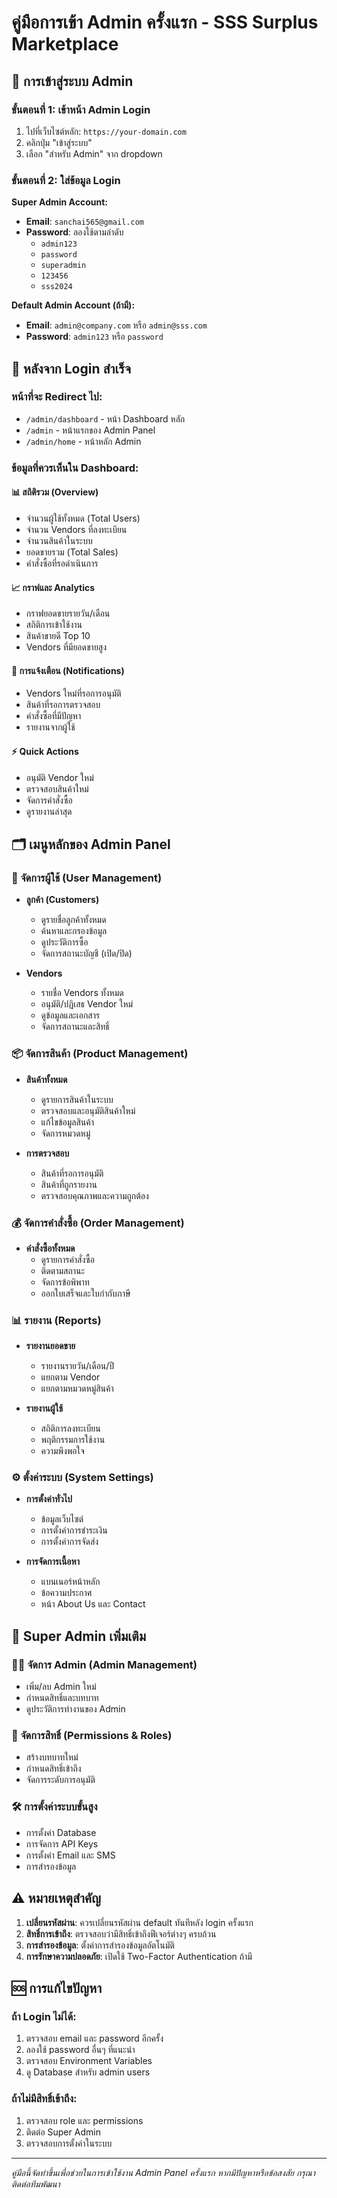 # คู่มือการเข้า Admin ครั้งแรก - SSS Surplus Marketplace

## 🔐 การเข้าสู่ระบบ Admin

### ขั้นตอนที่ 1: เข้าหน้า Admin Login
1. ไปที่เว็บไซต์หลัก: `https://your-domain.com`
2. คลิกปุ่ม "เข้าสู่ระบบ" 
3. เลือก "สำหรับ Admin" จาก dropdown

### ขั้นตอนที่ 2: ใส่ข้อมูล Login
**Super Admin Account:**
- **Email**: `sanchai565@gmail.com`
- **Password**: ลองใช้ตามลำดับ
  - `admin123`
  - `password` 
  - `superadmin`
  - `123456`
  - `sss2024`

**Default Admin Account (ถ้ามี):**
- **Email**: `admin@company.com` หรือ `admin@sss.com`
- **Password**: `admin123` หรือ `password`

## 🎯 หลังจาก Login สำเร็จ

### หน้าที่จะ Redirect ไป:
- `/admin/dashboard` - หน้า Dashboard หลัก
- `/admin` - หน้าแรกของ Admin Panel
- `/admin/home` - หน้าหลัก Admin

### ข้อมูลที่ควรเห็นใน Dashboard:

#### 📊 สถิติรวม (Overview)
- จำนวนผู้ใช้ทั้งหมด (Total Users)
- จำนวน Vendors ที่ลงทะเบียน
- จำนวนสินค้าในระบบ
- ยอดขายรวม (Total Sales)
- คำสั่งซื้อที่รอดำเนินการ

#### 📈 กราฟและ Analytics
- กราฟยอดขายรายวัน/เดือน
- สถิติการเข้าใช้งาน
- สินค้าขายดี Top 10
- Vendors ที่มียอดขายสูง

#### 🔔 การแจ้งเตือน (Notifications)
- Vendors ใหม่ที่รอการอนุมัติ
- สินค้าที่รอการตรวจสอบ
- คำสั่งซื้อที่มีปัญหา
- รายงานจากผู้ใช้

#### ⚡ Quick Actions
- อนุมัติ Vendor ใหม่
- ตรวจสอบสินค้าใหม่
- จัดการคำสั่งซื้อ
- ดูรายงานล่าสุด

## 🗂️ เมนูหลักของ Admin Panel

### 👥 จัดการผู้ใช้ (User Management)
- **ลูกค้า (Customers)**
  - ดูรายชื่อลูกค้าทั้งหมด
  - ค้นหาและกรองข้อมูล
  - ดูประวัติการซื้อ
  - จัดการสถานะบัญชี (เปิด/ปิด)

- **Vendors**
  - รายชื่อ Vendors ทั้งหมด
  - อนุมัติ/ปฏิเสธ Vendor ใหม่
  - ดูข้อมูลและเอกสาร
  - จัดการสถานะและสิทธิ์

### 📦 จัดการสินค้า (Product Management)
- **สินค้าทั้งหมด**
  - ดูรายการสินค้าในระบบ
  - ตรวจสอบและอนุมัติสินค้าใหม่
  - แก้ไขข้อมูลสินค้า
  - จัดการหมวดหมู่

- **การตรวจสอบ**
  - สินค้าที่รอการอนุมัติ
  - สินค้าที่ถูกรายงาน
  - ตรวจสอบคุณภาพและความถูกต้อง

### 💰 จัดการคำสั่งซื้อ (Order Management)
- **คำสั่งซื้อทั้งหมด**
  - ดูรายการคำสั่งซื้อ
  - ติดตามสถานะ
  - จัดการข้อพิพาท
  - ออกใบเสร็จและใบกำกับภาษี

### 📊 รายงาน (Reports)
- **รายงานยอดขาย**
  - รายงานรายวัน/เดือน/ปี
  - แยกตาม Vendor
  - แยกตามหมวดหมู่สินค้า

- **รายงานผู้ใช้**
  - สถิติการลงทะเบียน
  - พฤติกรรมการใช้งาน
  - ความพึงพอใจ

### ⚙️ ตั้งค่าระบบ (System Settings)
- **การตั้งค่าทั่วไป**
  - ข้อมูลเว็บไซต์
  - การตั้งค่าการชำระเงิน
  - การตั้งค่าการจัดส่ง

- **การจัดการเนื้อหา**
  - แบนเนอร์หน้าหลัก
  - ข้อความประกาศ
  - หน้า About Us และ Contact

## 🔧 Super Admin เพิ่มเติม

### 👨‍💼 จัดการ Admin (Admin Management)
- เพิ่ม/ลบ Admin ใหม่
- กำหนดสิทธิ์และบทบาท
- ดูประวัติการทำงานของ Admin

### 🔐 จัดการสิทธิ์ (Permissions & Roles)
- สร้างบทบาทใหม่
- กำหนดสิทธิ์เข้าถึง
- จัดการระดับการอนุมัติ

### 🛠️ การตั้งค่าระบบขั้นสูง
- การตั้งค่า Database
- การจัดการ API Keys
- การตั้งค่า Email และ SMS
- การสำรองข้อมูล

## ⚠️ หมายเหตุสำคัญ

1. **เปลี่ยนรหัสผ่าน**: ควรเปลี่ยนรหัสผ่าน default ทันทีหลัง login ครั้งแรก
2. **สิทธิ์การเข้าถึง**: ตรวจสอบว่ามีสิทธิ์เข้าถึงฟีเจอร์ต่างๆ ครบถ้วน
3. **การสำรองข้อมูล**: ตั้งค่าการสำรองข้อมูลอัตโนมัติ
4. **การรักษาความปลอดภัย**: เปิดใช้ Two-Factor Authentication ถ้ามี

## 🆘 การแก้ไขปัญหา

### ถ้า Login ไม่ได้:
1. ตรวจสอบ email และ password อีกครั้ง
2. ลองใช้ password อื่นๆ ที่แนะนำ
3. ตรวจสอบ Environment Variables
4. ดู Database สำหรับ admin users

### ถ้าไม่มีสิทธิ์เข้าถึง:
1. ตรวจสอบ role และ permissions
2. ติดต่อ Super Admin
3. ตรวจสอบการตั้งค่าในระบบ

---

*คู่มือนี้จัดทำขึ้นเพื่อช่วยในการเข้าใช้งาน Admin Panel ครั้งแรก หากมีปัญหาหรือข้อสงสัย กรุณาติดต่อทีมพัฒนา*

